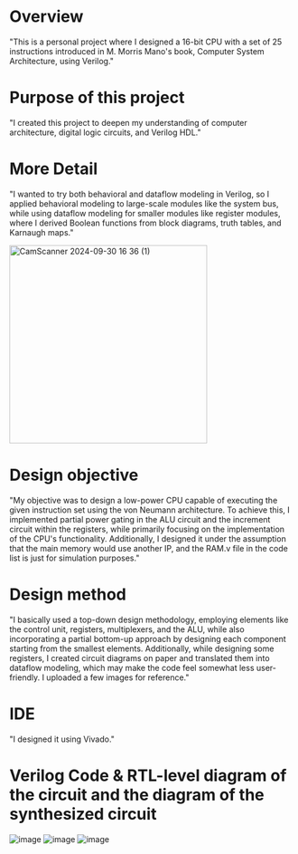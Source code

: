 # Overview

"This is a personal project where I designed a 16-bit CPU with a set of 25 instructions introduced in M. Morris Mano's book, Computer System Architecture, using Verilog."

# Purpose of this project

"I created this project to deepen my understanding of computer architecture, digital logic circuits, and Verilog HDL."

# More Detail

"I wanted to try both behavioral and dataflow modeling in Verilog, so I applied behavioral modeling to large-scale modules like the system bus, while using dataflow modeling for smaller modules like register modules, where I derived Boolean functions from block diagrams, truth tables, and Karnaugh maps."

<img src="https://github.com/user-attachments/assets/d5d7f946-ae57-4e06-8882-0bf28e0757af" alt="CamScanner 2024-09-30 16 36 (1)" width="350"/>

# Design objective

"My objective was to design a low-power CPU capable of executing the given instruction set using the von Neumann architecture. To achieve this, I implemented partial power gating in the ALU circuit and the increment circuit within the registers, while primarily focusing on the implementation of the CPU's functionality. Additionally, I designed it under the assumption that the main memory would use another IP, and the RAM.v file in the code list is just for simulation purposes."

# Design method

"I basically used a top-down design methodology, employing elements like the control unit, registers, multiplexers, and the ALU, while also incorporating a partial bottom-up approach by designing each component starting from the smallest elements. Additionally, while designing some registers, I created circuit diagrams on paper and translated them into dataflow modeling, which may make the code feel somewhat less user-friendly. I uploaded a few images for reference."


# IDE

"I designed it using Vivado."

# Verilog Code & RTL-level diagram of the circuit and the diagram of the synthesized circuit

![image](https://github.com/user-attachments/assets/81c7306e-1d24-44b5-8854-df2be174ad28)
![image](https://github.com/user-attachments/assets/a947bd46-24ea-43c7-8db7-5a7becb065ad)
![image](https://github.com/user-attachments/assets/86194671-826a-40e5-9f2d-41a18ee4caea)



